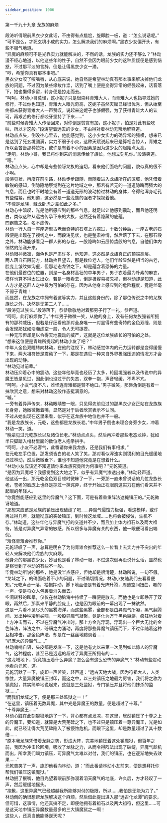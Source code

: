 ```yaml
---
sidebar_position: 1006
---
```

 第一千九十九章 龙族的麻烦


段涛听得眼前黑衣少女此话，不由得有点尴尬，旋即脸一板，道：“怎么说话呢。”  
“可不是么，才死玄境小成的实力，怎么解决我们的麻烦啊。”黑衣少女偏开头，有些不服气地道。  
“异魔的麻烦可不是光靠实力就能解决的，不然的话，龙族的实力还不够么？”林动漫不经心地道，以他这些年的性子，自然不会因为眼前少女的这种质疑便是感到恼怒，不过那平淡的言辞，倒是让得黑衣少女一滞。  
“哼，希望你真有那本事吧。”  
黑衣少女咬了咬嘴唇，从心底来说，她自然是希望林动真有那本事来解决掉他们龙族的问题，不过因为某些缘故作祟，话到了嘴上便是变得异常的倔强起来，话音落下，她也懒得多留，转身便是掠走而去。  
“呵呵，林动小哥莫怪，这小妮子只是很崇拜青雉大人，而青雉大人也指导过她的修行，不过你也知道，青雉大人眼光奇高，这妮子虽然天赋已经很优秀，但从始至终都未获得青雉大人一声赞叹，说起来这妮子也够倔强，为了获得青雉大人的认可，再艰苦的修行都咬牙坚持了下来……”  
“前些时候青雉大人传话回来，对你倒是赞赏有加，这小妮子，怕是对此有些吃味，所以才这般。”段涛望着远去的少女，不由得对着林动无奈地解释道。  
林动点点头，倒没往心里去，他能感觉到，这小少女实力的确异常的强横，想来已是达到了死玄境圆满，实力不弱于小炎，这种天赋说起来已是算相当惊人，青雉之所以会吝啬那种赞扬，或许是有着不小的因素是因为这少女的起始点太高。  
“走吧，林动小哥，我已将你到来的消息传给了族长，他想立刻见你。”段涛笑道。  
“嗯。”  
林动点点头，心中却是有些惊讶龙族的迫切，看来他们面临的问题，貌似真的很不小啊。  
段涛见状，再度在前引路，林动步步跟随，而随着进入龙族所在的区域，他凭借着敏锐的感知，倒隐隐地察觉到在这片地域之中，那若有若无的一道道隐晦而强大的气息，而且也时不时地会有着一道道无形的波动掠过林动的身体，令得他浑身毛孔有些缩紧，他知道，这必然是一些龙族的强者才探视着他。  
“不愧是龙族，藏龙卧虎之辈如此之多。”  
林动心中暗叹，光是他所感应到的那些气息，就足以让他感到震动，而且他还明白，类似这种从远古传承下来的大族，必然还有着隐藏的底蕴。  
四霸族之名，名不虚传。  
林动一行人自一座座造型古老而奇特的石塔上方掠过，十数分钟后，一座古老的石殿便是出现在了视线之中，而段涛见状，也是整肃神情，然后落了下去，在那石殿之外，林动能够看见一群人影的存在，一股隐晦如云层惊蛰般的气息，自他们体内悄然的荡漾开来。  
林动眼神微凛，面色也是严肃许多，他知道，这必然是龙族真正的顶端高层。  
两人落自石殿前方，林动抬目望去，那是数位老人，他们年龄显然是相当的古老，脸庞上皱纹如沟壑，但那老态龙钟之下，却是蕴含着恐怖的力量。  
在他们最首位的位置，则是一名身材高壮的中年男子，男子衣着最为朴素的麻衣，模样也算不得太过出众，若是一眼看去，倒是极容易被忽视，但林动却是知道，此人方才是这群人之中最为可怕的存在，因为从他身上感应到的危险程度，竟是丝毫不弱于青雉！  
而显然，在龙族之中拥有着这等实力，并且这般身份的，除了那位传说之中的龙族族长之外，决然是无第二人了……  
“段涛见过族长。”段涛落下，恭恭敬敬地对着那男子行了一礼，恭声道。  
“呵呵，此行麻烦你了。”中年男子微微一笑，从他的身上，没有任何龙族强者所拥有的那种威压，但若是仔细看他那对全身唯一一对显得有些奇特的金色双瞳，则是会发现那犹如浩瀚虚空一般，令人无可捉摸。  
一种无形但却足以令得天地震动的威严，这就是这位龙族族长的可怕的之处。  
“想来这位便是青雉所提起的林动小友了吧？”  
中年人金色双瞳转向林动，在他的注视下，林动感觉体内的元力运转都是变得缓慢下来，两大祖符皆是震动了一下，那是在遇见一种来自外界极强压迫的情况方才会出现的动静。  
“林动见过前辈。”  
林动压抑着心中的震动，这些年他毕竟也经历了太多，轮回境强者以及传说中的异魔王皆是见过，因此倒也没过于的失态，双拳一抱，声音轻缓，不卑不亢。  
“呵呵，小友气度不凡，难怪连青雉都是赞不绝口。”男子微笑，那唇角倒是有着一抹欣赏之意，想来对林动这般作态挺满意的。  
“嘁。”  
一旁有着异声传来，林动眼睛瞥一眼，只见得先前见过的那黑衣少女正站在龙族族长身旁，她微微撇着嘴，显然是对于后者欣赏表示不认同。  
不过从她出现在这里来看，似乎在这龙族中地位也并不一般。  
“我是龙族族长，元乾，这些都是龙族长老。”中年男子倒也未理会身旁少女，冲着林动一笑，道。  
“晚辈见过元乾族长以及诸位长老。”林动点点头，然后再冲着那些老态龙钟，犹如半只脚踏入棺材里面的数位老人抱拳拱手。  
“呵呵，小友不必客气，此番请你来我龙族，还是我们有事相求。”  
在元乾左手位置，那发须皆白的老人笑了笑，那对看似浑浊实则锐利的目光缓缓地扫过林动，然后微微垂下，谁也不知道他究竟是在想着什么。  
“林动小友应该还不知道请你来龙族究竟所为何事吧？”元乾笑道。  
“是因为异魔吧？我感觉到这大地之下，似乎有异魔气渗透出来。”林动轻声道。  
他这话一出，那元乾金色双目顿时微眯了一下，一旁那一直未曾说话的几位龙族长老，苍老的脸庞上也终是掠过一抹诧异，终于开始正视眼前这实力在他们看来并不起眼的年轻人。  
“你竟然能感应到这里的异魔气？这下面，可是有着重重阵法遮掩镇压的。”元乾微讶地道。  
“那想来应该是龙族的镇压出现破绽了吧……异魔气侵蚀力极强，看这模样，或许再过得几年，就能彻底的突破镇压，到时候这龙域……也将会被侵蚀，生机不存。”林动道，这些年他与异魔气打的交道并不少，而且加上体内祖石以及两大祖符，皆是对异魔气异常的敏感，所以很多与异魔有关的东西，他一眼便可看出端倪。  
“难怪青雉会推荐你。”  
元乾轻叹了一声，总算是明白了为何青雉会推荐这么一位看上去实力并不突出的年轻人来解决他们龙族的大麻烦。  
他身旁的那黑衣少女，妙目也是看了林动一眼，不过这次倒再没说什么话，显然也是察觉到了林动的有些不一般。  
毕竟林动所说的那些，她是没半点感应，但她却是很清楚，林动所说，一句不假。  
“龙域之下，的确面临着不小的问题，不过确切情况，林动小友随我们去看看便知。”元乾声音一落，袖袍挥动，脚下地面便是有着光阵升腾，周遭空间扭曲，唰的一声，便是将众人包裹着消失而去。  
空间转移的眩晕，仅仅在林动脑海中持续了一瞬便是散去，而他也是立即睁开了双眼，再然后，那素来平静的脸庞上，也是因为眼前的一幕出现了一抹骇然。  
这是一片看不见尽头的黑雾海洋，而这些黑雾，全部都是由异魔气所凝，黑气翻腾间，发出种种凄厉尖啸，一股股异魔气凝聚，竟是化为万千黑色巨蟒，疯狂地对着上方冲击而去，不过在异魔气冲出时，那上方金光浮现，浮现出一个巨大无比的金色阵法，阵法之中，磅礴之力涌动，再度将那些异魔气镇压而下，不过伴随着这种互相冲击，那金色阵法，却是在一丝丝地黯淡着……  
“好庞大的异魔气……”  
林动喃喃自语，头皮都是发麻一下，这是他有史以来第一次见到如此惊人的异魔气，这种程度，甚至已是远远的超过了异魔王所拥有的……  
“这龙域地下，究竟镇压着什么异魔？怎么会有这么恐怖的异魔气？”林动有些震动地看向元乾，道。  
元乾沉默了一下，旋即一声苦笑，轻声道：“远古天地大战，因为符祖大人，人类惨胜，大量异魔被镇压封印，而这之中，以三处镇压之地最为厉害，我们将之称为镇魔狱，其实简单地说起来，这就是三处监狱，专门镇压并且将他们抹杀的监狱……”  
“而我们龙域之下，便是那三处监狱之一！”  
“在这里，镇压着无数异魔，其中光是异魔王的数量，便是超过了十尊。”  
“十尊异魔王……”  
林动心脏在此刻狠狠地跳了一下，背心都有点发凉，在这里，居然镇压了十尊之上的异魔王，要知道，就算是大荒芜碑之下，也不过只是镇压着一尊异魔王，光是如此，就已经让得大荒芜碑陷入了被侵蚀危机，而眼下这里，却是数量超过了其十数倍……  
“原本我龙族凭借着龙脉之势，形成大阵，完美地镇压着这处镇魔狱，但百年之前，我因为冲击轮回境，吸收了龙脉之力，从而令得阵法出现了破绽，异魔气趁机而出，所幸我们竭力镇压，可异魔气太难以对付，我们的镇压，也在逐渐地失去效果……”  
元乾苦笑了一声，旋即他看向林动，道：“而此番请林动小友前来，便是想拜托你帮我们镇压这镇魔狱。”  
林动抿了抿嘴，他目光望着眼前那弥漫着滔天魔气的地底，许久后，方才轻叹了一声，然后缓缓地摇头。  
“抱歉，这里异魔气已经超越我所能够对付的极限，所以……我怕是无能为力了。”  
林动倒的确很想帮龙族解决这个麻烦，然后借此提出进入那“远古化龙潭”的要求，但可惜，这事情，他还真搞不定，即便他拥有着祖石以及两大祖符，但这里……可是这天地中镇压异魔数量最多的三大镇魔狱之一啊！  
这些人，还真当他能够逆天呢？  
  
  
